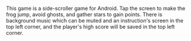 This game is a side-scroller game for Android. Tap the screen to make the frog jump, avoid ghosts, and gather stars to gain points.
There is background music which can be muted and an instruction's screen in the top left corner, and the player's high score will be saved 
in the top left corner.
